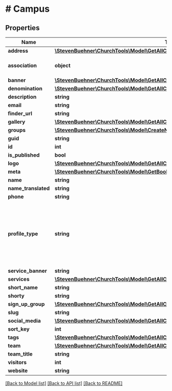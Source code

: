 # # Campus

## Properties

Name | Type | Description | Notes
------------ | ------------- | ------------- | -------------
**address** | [**\StevenBuehner\ChurchTools\Model\GetAllCampuses200ResponseDataInnerAddress**](GetAllCampuses200ResponseDataInnerAddress.md) |  |
**association** | **object** | Will be the same for all profiles. | [optional]
**banner** | [**\StevenBuehner\ChurchTools\Model\GetAllCampuses200ResponseDataInnerBanner**](GetAllCampuses200ResponseDataInnerBanner.md) |  |
**denomination** | [**\StevenBuehner\ChurchTools\Model\GetAllCampuses200ResponseDataInnerDenomination**](GetAllCampuses200ResponseDataInnerDenomination.md) |  |
**description** | **string** |  |
**email** | **string** |  |
**finder_url** | **string** |  |
**gallery** | [**\StevenBuehner\ChurchTools\Model\GetAllCampuses200ResponseDataInnerBanner[]**](GetAllCampuses200ResponseDataInnerBanner.md) |  |
**groups** | [**\StevenBuehner\ChurchTools\Model\CreateNewCampus201ResponseDataGroupsInner[]**](CreateNewCampus201ResponseDataGroupsInner.md) |  |
**guid** | **string** |  |
**id** | **int** |  |
**is_published** | **bool** |  |
**logo** | [**\StevenBuehner\ChurchTools\Model\GetAllCampuses200ResponseDataInnerBanner**](GetAllCampuses200ResponseDataInnerBanner.md) |  |
**meta** | [**\StevenBuehner\ChurchTools\Model\GetBookings200ResponseDataInnerBaseMeta**](GetBookings200ResponseDataInnerBaseMeta.md) |  |
**name** | **string** |  |
**name_translated** | **string** |  |
**phone** | **string** |  |
**profile_type** | **string** | church: Church profile for this installation; campus: one specific campus profile |
**service_banner** | **string** |  |
**services** | [**\StevenBuehner\ChurchTools\Model\GetAllCampuses200ResponseDataInnerServicesInner[]**](GetAllCampuses200ResponseDataInnerServicesInner.md) |  |
**short_name** | **string** |  |
**shorty** | **string** |  |
**sign_up_group** | [**\StevenBuehner\ChurchTools\Model\GetAllCampuses200ResponseDataInnerSignUpGroup**](GetAllCampuses200ResponseDataInnerSignUpGroup.md) |  | [optional]
**slug** | **string** |  |
**social_media** | [**\StevenBuehner\ChurchTools\Model\GetAllCampuses200ResponseDataInnerSocialMedia**](GetAllCampuses200ResponseDataInnerSocialMedia.md) |  |
**sort_key** | **int** |  |
**tags** | [**\StevenBuehner\ChurchTools\Model\GetAllCampuses200ResponseDataInnerTagsInner[]**](GetAllCampuses200ResponseDataInnerTagsInner.md) |  |
**team** | [**\StevenBuehner\ChurchTools\Model\GetAllCampuses200ResponseDataInnerTeamInner[]**](GetAllCampuses200ResponseDataInnerTeamInner.md) |  |
**team_title** | **string** |  |
**visitors** | **int** |  |
**website** | **string** |  |

[[Back to Model list]](../../README.md#models) [[Back to API list]](../../README.md#endpoints) [[Back to README]](../../README.md)
